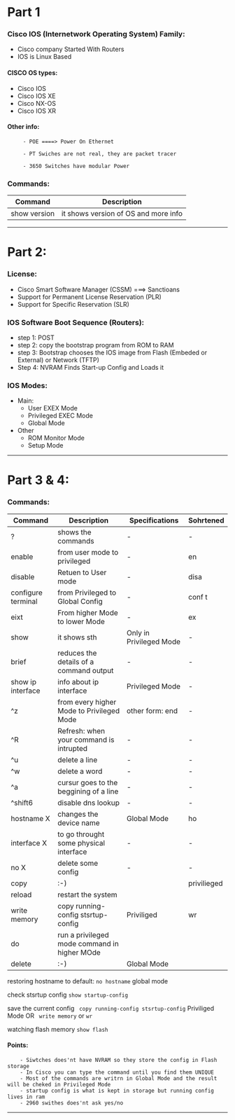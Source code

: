 # Part 1
###    Cisco IOS (Internetwork Operating System) Family:
 - Cisco company Started With Routers
 -  IOS is Linux Based

#### CISCO OS types:

 - Cisco IOS
 - Cisco IOS XE
 - Cisco NX-OS
 - Cisco IOS XR

#### Other info:
         - POE ====> Power On Ethernet
  
         - PT Swiches are not real, they are packet tracer

         - 3650 Switches have modular Power


### Commands:

 | Command | Description |
 | --- | --- |
 | show version | it shows version of OS and more info |

 ---------------------------------------------------------------------

 
 # Part 2: 

 ### License:

 - Cisco Smart Software Manager (CSSM) ===> Sanctioans
 - Support for Permanent License Reservation (PLR)
 - Support for Specific Reservation (SLR)

### IOS Software Boot Sequence (Routers):

- step 1: POST
- step 2: copy the bootstrap program from ROM to RAM
- step 3: Bootstrap chooses the IOS image from Flash (Embeded or External) or Network (TFTP)
- Step 4: NVRAM Finds Start-up Config and Loads it

### IOS Modes:
- Main:
  - User EXEX Mode
  - Privileged EXEC Mode
  - Global Mode
- Other
  - ROM Monitor Mode
  - Setup Mode 

-----------------------------------------------------------------------------

# Part 3 & 4:

### Commands:

| Command | Description | Specifications | Sohrtened |
 | --- | --- | --- | --- |
 | ? | shows the commands | - | - |
 | enable | from user mode to privileged | - | en |
 | disable | Retuen to User mode | - | disa | 
 | configure terminal | from Privileged to Global Config | - | conf t |
 | eixt | From higher Mode to lower Mode | - | ex |
 | show | it shows sth | Only in Privileged Mode | - | 
 | brief | reduces the details of a command output| - | - |
 |show ip interface| info about ip interface | Privileged Mode | - |
 | ^z | from every higher Mode to Privileged Mode | other form: end | - |
 | ^R | Refresh: when your command is intrupted | - | - |
 | ^u | delete a line | - | - |
 | ^w| delete a word | - | - |
 | ^a | cursur goes to the beggining of a line | - | - |
 | ^shift6 | disable dns lookup | - | - |
 | hostname X | changes the device name | Global Mode| ho |
 | interface X | to go throught some physical interface | - | - |
 | no X | delete some config | - | - |
 | copy | :-) |  | privilieged |
 | reload | restart the system | | |
 | write memory | copy running-config stsrtup-config | Priviliged | wr|
 | do | run a privileged mode command in higher MOde| | |
 | delete | :-) | Global  Mode | |

restoring hostname to default: ```no hostname``` global mode

check stsrtup config ` show startup-config `

save the current config ` copy running-config stsrtup-config` Priviliged Mode OR `` write memory`` or `wr`

watching flash memory `show flash`


   #### Points:

        - Siwtches does'nt have NVRAM so they store the config in Flash storage
        - In Cisco you can type the command until you find them UNIQUE 
        - Most of the commands are writrn in Global Mode and the result will be cheked in Privileged Mode
        - startup config is what is kept in storage but running config lives in ram 
        - 2960 swithes does'nt ask yes/no
 
-----------------------------------------------------------------------------
